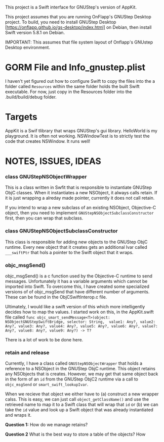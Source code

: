 This project is a Swift interface for GNUStep's version of AppKit. 

This project assumes that you are running OnFlapp's GNUStep Desktop project. To build, you need to install GNUStep Desktop [https://onflapp.github.io/gs-desktop/index.html] on Debian, then install Swift version 5.8.1 on Debian.

IMPORTANT: This assumes that file system layout of Onflapp's GNUstep Desktop environment. 

# GORM File and Info_gnustep.plist

I haven't yet figured out how to configure Swift to copy the files into the a folder called ```Resources``` within the same folder holds the built Swift executable. For now, just copy in the Resources folder into the .build/build/debug folder. 


# Targets
AppKit is a Swif tlibrary that wraps GNUStep's gui library. 
HelloWorld is my playground. It is often not working. 
NSWindowTest is to strictly test the code that creates NSWindow. It runs well!

# NOTES, ISSUES, IDEAS

### class GNUStepNSObjectWrapper
This is a class written in Swfit that is responsible to instantiate GNUStep ObjC classes. When it instantiates a new NSObject, it always calls retain. If it is just wrapping a alreday made pointer, currently it does not call retain. 

If you intend to wrap a new subclass of an existing NSObject, Objective-C object, then you need to implement ```GNUStepNSObjectSubclassConstructor``` first, then you can wrap that subclass.

### class GNUStepNSObjectSubclassConstructor
This class is responsible for adding new objects to the GNUStep ObjC runtime. Every new object that it creates gets an additional Ivar called ```___swiftPtr``` that hols a pointer to the Swift object that it wraps.

### objc_msgSend()
objc_msgSend() is a c function used by the Objective-C runtime to send messages. Unfortunately it has a variable arguments which cannot be imported into Swift. To overcome this, I have created some specialized versions of of objc_msgSend that have different number of arguments. These can be found in the ObjCSwiftInterop.c file.

Ultimately, I would like a swift version of this which more intelligently decides how to map the values. I started work on this, in the AppKit.swift file called ```func objc_smart_sendMessage<T>(object: NSObjectGNUStepSwiftBridge, selector: String,  value1: Any?, value2: Any?, value3: Any?, value4: Any?, value5: Any?, value6: Any?, value7: Any?, value8: Any?, value9: Any?) -> T?```

There is a lot of work to be done here. 

### retain and release
Currently, I have a class called ```GNUStepNSObjectWrapper``` that holds a reference to a NSObject in the GNUStep ObjC runtime. This object retains any NSObjects that is creates. However, we may get that same object back in the form of an ```id``` from the GNUStep ObjC2 runtime via a call to ```objc_msgSend``` or ```smart_swift_lookupIvar```. 

When we recieve that object we either have to (a) construct a new wrapper calss. This is easy, we can just call ```object_getClassName()``` and use the retrieved name to map it to a Swift class that will wrap that ```id``` or (b) we can take the ```id``` value and look up a Swift object that was already instantiated and wraps it. 

**Question 1:**
How do we manage retains? 

**Question 2**
What is the best way to store a table of the objects? How 
